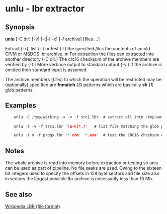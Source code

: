 # unlu - lbr extractor

## Synopsis

**unlu** [-C dir] [-v] [-t|-l|-x] [-f archive] [files ...]

Extract (-x), list (-l) or test (-t) the specified *files* the contents of an old CP/M or MSDOS lbr archive.
m
For extraction the files can extracted into another directory (-C dir.)
The crc16 checksum of the archive members are verified by (-t.)
More verbose output to standard output (-v.)
If the archive is omitted then standard input is assumed.

The archive members (*files*) to which the operation will be restricted may be (optionally) specified are **fnmatch** (*3*) patterns which are basically **sh** (*1*) glob patterns.

## Examples
```` C
	unlu -C /tmp/working -x -v -f src1.lbr	# extract all into /tmp/working
	
	unlu -l -v -f src1.lbr '[a-h]*.?'	# list file matching the glob pattern NB quoting

	unlu -t v -f progs.lbr '*.com' '*.exe'	# test the CRC16 checksum of com and exe file in progs
````

## Notes

The whole archive is read into memory before extraction or testing so unlu can be used as part of pipeline. No file seeks are used.  Owing to the sixteen bit integers used to specify the offsets in 128 byte sectors and file size also in sectors the largest possible lbr archive is necessarily less than 16 Mb.

## See also 
[ Wikipedia LBR (file format) ](https://en.wikipedia.org/wiki/LBR_%28file_format%29)
